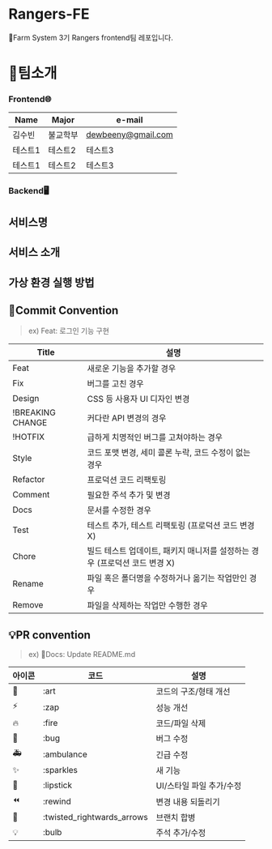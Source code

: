 # Rangers-FE
🌱Farm System 3기 Rangers frontend팀 레포입니다.

# 👋팀소개

### Frontend🌐

|Name|Major|e-mail|
|------|---|---|
|김수빈|불교학부|dewbeeny@gmail.com|
|테스트1|테스트2|테스트3|
|테스트1|테스트2|테스트3|

### Backend🖥️

## 서비스명

## 서비스 소개

## 가상 환경 실행 방법

## 🎯Commit Convention
> ex) Feat: 로그인 기능 구현

|Title|설명|
|------|---|
|Feat|새로운 기능을 추가할 경우|
|Fix|버그를 고친 경우|
|Design|CSS 등 사용자 UI 디자인 변경|
|!BREAKING CHANGE|커다란 API 변경의 경우|
|!HOTFIX|급하게 치명적인 버그를 고쳐야하는 경우|
|Style|코드 포맷 변경, 세미 콜론 누락, 코드 수정이 없는 경우|
|Refactor|프로덕션 코드 리팩토링|
|Comment|필요한 주석 추가 및 변경|
|Docs|문서를 수정한 경우|
|Test|테스트 추가, 테스트 리팩토링 (프로덕션 코드 변경 X)|
|Chore|빌드 테스트 업데이트, 패키지 매니저를 설정하는 경우 (프로덕션 코드 변경 X)|
|Rename|파일 혹은 폴더명을 수정하거나 옮기는 작업만인 경우|
|Remove|파일을 삭제하는 작업만 수행한 경우|

## 💡PR convention
> ex) 📝Docs: Update README.md

|아이콘|코드|설명|
|------|---|--|
|🎨|:art|코드의 구조/형태 개선|
|⚡️|:zap|성능 개선|
|🔥|:fire|코드/파일 삭제|
|🐛|:bug|버그 수정
|🚑|:ambulance|긴급 수정|
|✨|:sparkles|새 기능
|💄|:lipstick|UI/스타일 파일 추가/수정|
|⏪|:rewind|변경 내용 되돌리기|
|🔀|:twisted_rightwards_arrows|브랜치 합병|
|💡|:bulb|주석 추가/수정|
